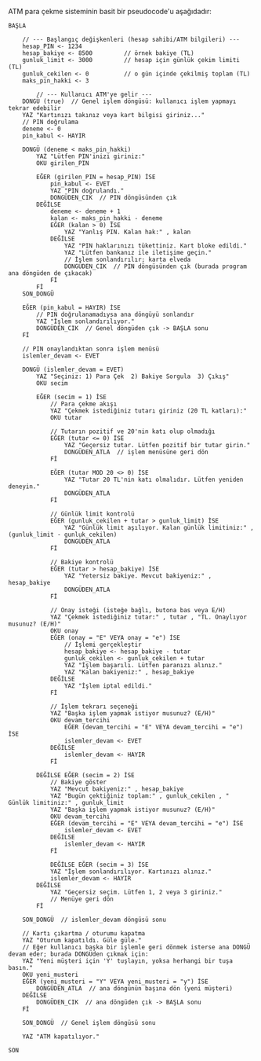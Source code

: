 ATM para çekme sisteminin basit bir pseudocode'u aşağıdadır:

    BAŞLA
    
        // --- Başlangıç değişkenleri (hesap sahibi/ATM bilgileri) ---
        hesap_PIN <- 1234
        hesap_bakiye <- 8500         // örnek bakiye (TL)
        gunluk_limit <- 3000         // hesap için günlük çekim limiti (TL)
        gunluk_cekilen <- 0          // o gün içinde çekilmiş toplam (TL)
        maks_pin_hakki <- 3
    
            // --- Kullanıcı ATM'ye gelir ---
        DONGÜ (true)  // Genel işlem döngüsü: kullanıcı işlem yapmayı tekrar edebilir
        YAZ "Kartınızı takınız veya kart bilgisi giriniz..."
        // PIN doğrulama
        deneme <- 0
        pin_kabul <- HAYIR

        DONGÜ (deneme < maks_pin_hakki)
            YAZ "Lütfen PIN'inizi giriniz:"
            OKU girilen_PIN

            EĞER (girilen_PIN = hesap_PIN) İSE
                pin_kabul <- EVET
                YAZ "PIN doğrulandı."
                DONGÜDEN_CIK  // PIN döngüsünden çık
            DEĞİLSE
                deneme <- deneme + 1
                kalan <- maks_pin_hakki - deneme
                EĞER (kalan > 0) İSE
                    YAZ "Yanlış PIN. Kalan hak:" , kalan
                DEĞİLSE
                    YAZ "PIN haklarınızı tükettiniz. Kart bloke edildi."
                    YAZ "Lütfen bankanız ile iletişime geçin."
                    // İşlem sonlandırılır; karta elveda
                    DONGÜDEN_CIK  // PIN döngüsünden çık (burada program ana döngüden de çıkacak)
                Fİ
            Fİ
        SON_DONGÜ

        EĞER (pin_kabul = HAYIR) İSE
            // PIN doğrulanamadıysa ana döngüyü sonlandır
            YAZ "İşlem sonlandırılıyor."
            DONGÜDEN_CIK  // Genel döngüden çık -> BAŞLA sonu
        Fİ
    
        // PIN onaylandıktan sonra işlem menüsü
        islemler_devam <- EVET

        DONGÜ (islemler_devam = EVET)
            YAZ "Seçiniz: 1) Para Çek  2) Bakiye Sorgula  3) Çıkış"
            OKU secim

            EĞER (secim = 1) İSE
                // Para çekme akışı
                YAZ "Çekmek istediğiniz tutarı giriniz (20 TL katları):"
                OKU tutar

                // Tutarın pozitif ve 20'nin katı olup olmadığı
                EĞER (tutar <= 0) İSE
                    YAZ "Geçersiz tutar. Lütfen pozitif bir tutar girin."
                    DONGÜDEN_ATLA  // işlem menüsüne geri dön
                Fİ

                EĞER (tutar MOD 20 <> 0) İSE
                    YAZ "Tutar 20 TL'nin katı olmalıdır. Lütfen yeniden deneyin."
                    DONGÜDEN_ATLA
                Fİ

                // Günlük limit kontrolü
                EĞER (gunluk_cekilen + tutar > gunluk_limit) İSE
                    YAZ "Günlük limit aşılıyor. Kalan günlük limitiniz:" , (gunluk_limit - gunluk_cekilen)
                    DONGÜDEN_ATLA
                Fİ

                // Bakiye kontrolü
                EĞER (tutar > hesap_bakiye) İSE
                    YAZ "Yetersiz bakiye. Mevcut bakiyeniz:" , hesap_bakiye
                    DONGÜDEN_ATLA
                Fİ

                // Onay isteği (isteğe bağlı, butona bas veya E/H)
                YAZ "Çekmek istediğiniz tutar:" , tutar , "TL. Onaylıyor musunuz? (E/H)"
                OKU onay
                EĞER (onay = "E" VEYA onay = "e") İSE
                    // İşlemi gerçekleştir
                    hesap_bakiye <- hesap_bakiye - tutar
                    gunluk_cekilen <- gunluk_cekilen + tutar
                    YAZ "İşlem başarılı. Lütfen paranızı alınız."
                    YAZ "Kalan bakiyeniz:" , hesap_bakiye
                DEĞİLSE
                    YAZ "İşlem iptal edildi."
                Fİ

                // İşlem tekrarı seçeneği
                YAZ "Başka işlem yapmak istiyor musunuz? (E/H)"
                OKU devam_tercihi
                    EĞER (devam_tercihi = "E" VEYA devam_tercihi = "e") İSE
                    islemler_devam <- EVET
                DEĞİLSE
                    islemler_devam <- HAYIR
                Fİ

            DEĞİLSE EĞER (secim = 2) İSE
                // Bakiye göster
                YAZ "Mevcut bakiyeniz:" , hesap_bakiye
                YAZ "Bugün çektiğiniz toplam:" , gunluk_cekilen , "  Günlük limitiniz:" , gunluk_limit
                YAZ "Başka işlem yapmak istiyor musunuz? (E/H)"
                OKU devam_tercihi
                EĞER (devam_tercihi = "E" VEYA devam_tercihi = "e") İSE
                    islemler_devam <- EVET
                DEĞİLSE
                    islemler_devam <- HAYIR
                Fİ
    
                DEĞİLSE EĞER (secim = 3) İSE
                YAZ "İşlem sonlandırılıyor. Kartınızı alınız."
                islemler_devam <- HAYIR
            DEĞİLSE
                YAZ "Geçersiz seçim. Lütfen 1, 2 veya 3 giriniz."
                // Menüye geri dön
            Fİ
    
        SON_DONGÜ  // islemler_devam döngüsü sonu
    
        // Kartı çıkartma / oturumu kapatma
        YAZ "Oturum kapatıldı. Güle güle."
        // Eğer kullanıcı başka bir işlemle geri dönmek isterse ana DONGÜ devam eder; burada DONGÜden çıkmak için:
        YAZ "Yeni müşteri için 'Y' tuşlayın, yoksa herhangi bir tuşa basın."
        OKU yeni_musteri
        EĞER (yeni_musteri = "Y" VEYA yeni_musteri = "y") İSE
            DONGÜDEN_ATLA  // ana döngünün başına dön (yeni müşteri)
        DEĞİLSE
            DONGÜDEN_CIK  // ana döngüden çık -> BAŞLA sonu
        Fİ

        SON_DONGÜ  // Genel işlem döngüsü sonu

        YAZ "ATM kapatılıyor."

    SON
